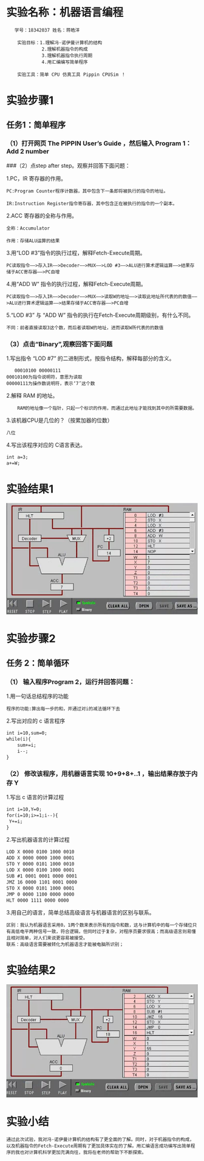    # 实验名称：机器语言编程
~~~
   学号：18342037 姓名：蒋皓洋
  
    实验目标：1.理解冯·诺伊曼计算机的结构
             2.理解机器指令的构成
             3.理解机器指令执行周期
             4.用汇编编写简单程序

    实验工具：简单 CPU 仿真工具 Pippin CPUSim ！
~~~

# 实验步骤1

   ## 任务1：简单程序

  ### （1）打开网页 The PIPPIN User’s Guide ，然后输入 Program 1：Add 2 number

   ###（2）点step after step。观察并回答下面问题： 

1.PC，IR 寄存器的作用。
~~~
PC:Program Counter程序计数器，其中包含下一条即将被执行的指令的地址。

IR:Instruction Register指令寄存器，其中包含正在被执行的指令的一个副本。
~~~
2.ACC 寄存器的全称与作用。
~~~
全称：Accumulator 

作用：存储ALU运算的结果
~~~
3.用“LOD #3”指令的执行过程，解释Fetch-Execute周期。
~~~
PC读取指令——>存入IR——>Decoder——>MUX——>LOD #3——>ALU进行算术逻辑运算——>结果存储于ACC寄存器——>PC自增
~~~
4.用“ADD W” 指令的执行过程，解释Fetch-Execute周期。
~~~
PC读取指令——>存入IR——>Decoder——>MUX——>读取W的地址——>读取此地址所代表的的数值——>ALU进行算术逻辑运算——>结果存储于ACC寄存器——>PC自增
~~~
5.“LOD #3” 与 “ADD W” 指令的执行在Fetch-Execute周期级别，有什么不同。
~~~
不同：前者直接读取3这个数，而后者读取W的地址，进而读取W所代表的的数值
~~~

   ### （3）点击“Binary”,观察回答下面问题

   1.写出指令 “LOD #7” 的二进制形式，按指令结构，解释每部分的含义。
~~~
   00010100 00000111
00010100为指令说明符，意思为读取
00000111为操作数说明符，表示‘7’这个数
~~~

   2.解释 RAM 的地址。
~~~
    RAM的地址像一个指针，只起一个标识的作用，而通过此地址才能找到其中的所需要数据。
~~~

   3.该机器CPU是几位的？（按累加器的位数）
~~~
八位
~~~
   4.写出该程序对应的 C语言表达。
~~~
int a=3;
a+=W;
~~~
# 实验结果1

![](images//qq2.jpg)

# 实验步骤2

   ## 任务 2：简单循环

   ### （1） 输入程序Program 2，运行并回答问题：

   1.用一句话总结程序的功能
~~~
程序的功能:算出每一步的和，并通过对i的减法循环下去
~~~
   2.写出对应的 c 语言程序
~~~
int i=10,sum=0;
while(i){
    sum+=i;
    i--;
}
~~~
   ###  （2） 修改该程序，用机器语言实现 10+9+8+..1 ，输出结果存放于内存 Y

   1.写出 c 语言的计算过程
   ~~~
int i=10,Y=0;
for(i=10;i>=1;i--){
    Y+=i;
}
~~~
   2.写出机器语言的计算过程
~~~
LOD X 0000 0100 1000 0010
ADD X 0000 0000 1000 0001
STO Y 0000 0101 1000 0010
LOD X 0000 0100 1000 0001
SUB #1 0001 0001 0000 0001
JMZ 16 0000 1101 0001 0000
STO X 0000 0101 1000 0001
JMP 0 0000 1100 0000 0000
HLT 0000 1111 0000 0000
~~~
   3.用自己的语言，简单总结高级语言与机器语言的区别与联系。
~~~
区别：我认为机器语言采用0，1两个数来表示所有的指令和数，这与计算机中的每一个存储位只有高低电平两种信号一致，符合逻辑，但同时过于复杂，对程序员要求很高；而高级语言则易懂且相对简单，对人们来说更容易被接受。
联系：高级语言需要被转化为机器语言才能被电脑所识别；
~~~
# 实验结果2 
![](images//qq3.jpg)

# 实验小结
~~~
通过此次试验，我对冯·诺伊曼计算机的结构有了更全面的了解。同时，对于机器指令的构成，以及机器指令的Fetch-Execute周期有了更加具体实在的了解。用汇编语言成功编写出简单程序的我也对计算机科学更加充满向往，我将在老师的帮助下不断探索。
~~~
